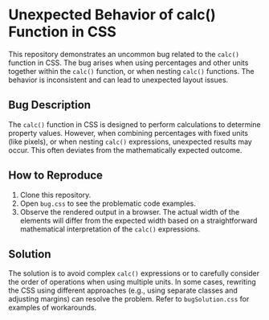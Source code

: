 # Unexpected Behavior of calc() Function in CSS

This repository demonstrates an uncommon bug related to the `calc()` function in CSS. The bug arises when using percentages and other units together within the `calc()` function, or when nesting `calc()` functions.  The behavior is inconsistent and can lead to unexpected layout issues.

## Bug Description

The `calc()` function in CSS is designed to perform calculations to determine property values.  However, when combining percentages with fixed units (like pixels), or when nesting `calc()` expressions, unexpected results may occur.  This often deviates from the mathematically expected outcome.

## How to Reproduce

1. Clone this repository.
2. Open `bug.css` to see the problematic code examples.
3. Observe the rendered output in a browser.  The actual width of the elements will differ from the expected width based on a straightforward mathematical interpretation of the `calc()` expressions.

## Solution

The solution is to avoid complex `calc()` expressions or to carefully consider the order of operations when using multiple units.  In some cases, rewriting the CSS using different approaches (e.g., using separate classes and adjusting margins) can resolve the problem.  Refer to `bugSolution.css` for examples of workarounds.